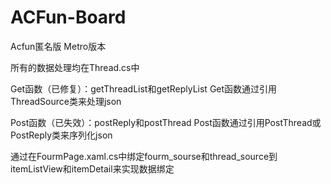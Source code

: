 ACFun-Board
===========
Acfun匿名版 Metro版本

所有的数据处理均在Thread.cs中

Get函数（已修复）：getThreadList和getReplyList
Get函数通过引用ThreadSource类来处理json

Post函数（已失效）：postReply和postThread
Post函数通过引用PostThread或PostReply类来序列化json


通过在FourmPage.xaml.cs中绑定fourm_sourse和thread_source到itemListView和itemDetail来实现数据绑定
